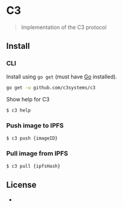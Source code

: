# C3

> Implementation of the C3 protocol

## Install

### CLI

Install using `go get` (must have [Go](https://golang.org/doc/install) installed).

```bash
go get -u github.com/c3systems/c3
```

Show help for C3

```bash
$ c3 help
```

### Push image to IPFS

```bash
$ c3 push {imageID}
```

### Pull image from IPFS

```bash
$ c3 pull {ipfsHash}
```

## License

-
